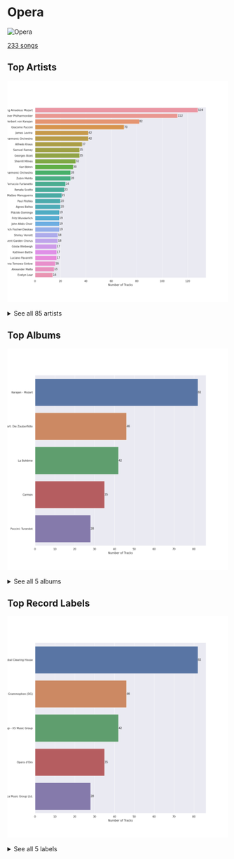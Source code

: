 # Opera


<img src="https://i.scdn.co/image/ab67616d0000b273b9cf4faacfd133cab7c867b8" alt="Opera" width="100" />

[233 songs](opera_tracks.md)

## Top Artists

![Bar chart of top 30 artists](../images/playlists/opera/artists.png)


<details>
<summary>See all 85 artists</summary>

|   Number of Tracks | Art                                                                                              | Artist                                                                           | 🔗                                                           |
|-------------------:|:-------------------------------------------------------------------------------------------------|:---------------------------------------------------------------------------------|:------------------------------------------------------------|
|                128 | <img src="https://i.scdn.co/image/ab6761610000e5eb7fa9108c6dadb8c3ec21da88" alt="" width="50" /> | [Wolfgang Amadeus Mozart](../artists/wolfgang_amadeus_mozart.md)                 | [🔗](https://open.spotify.com/artist/4NJhFmfw43RLBLjQvxDuRS) |
|                112 | <img src="https://i.scdn.co/image/ab6761610000e5eb92e0a1e423bd8590dcd43bda" alt="" width="50" /> | [Berliner Philharmoniker](../artists/berliner_philharmoniker.md)                 | [🔗](https://open.spotify.com/artist/6uRJnvQ3f8whVnmeoecv5Z) |
|                 82 | <img src="https://i.scdn.co/image/ab6761610000e5ebf67fde1740e91a88445d5bdd" alt="" width="50" /> | [Herbert von Karajan](../artists/herbert_von_karajan.md)                         | [🔗](https://open.spotify.com/artist/5zCaQxjl110XTrm4LQ1CxY) |
|                 70 | <img src="https://i.scdn.co/image/98aef2b83b0148a90f9c60a163e08197f9d8606b" alt="" width="50" /> | [Giacomo Puccini](../artists/giacomo_puccini.md)                                 | [🔗](https://open.spotify.com/artist/0OzxPXyowUEQ532c9AmHUR) |
|                 42 | <img src="https://i.scdn.co/image/07f25551ca228cb0d66d65eb5091b92417685188" alt="" width="50" /> | [James Levine](../artists/james_levine.md)                                       | [🔗](https://open.spotify.com/artist/4qFQgEF1rg6a9WvJM0MQIa) |
|                 42 | <img src="https://i.scdn.co/image/ab67616d0000b27365f06641e94fca6f46c42269" alt="" width="50" /> | [National Philharmonic Orchestra](../artists/national_philharmonic_orchestra.md) | [🔗](https://open.spotify.com/artist/2Ek1WGW7WeyDoxsZiu0AAd) |
|                 37 | <img src="https://i.scdn.co/image/ef792df3cfed7af201e591c4f86aaa9be10b518d" alt="" width="50" /> | [Alfredo Kraus](../artists/alfredo_kraus.md)                                     | [🔗](https://open.spotify.com/artist/72G0MODfMxM5TGaoQtGbdP) |
|                 35 | <img src="https://i.scdn.co/image/bcee84bb33c154d9d220f1be14d493f270934bfd" alt="" width="50" /> | [Samuel Ramey](../artists/samuel_ramey.md)                                       | [🔗](https://open.spotify.com/artist/4z6dlDfmoZstfKLVC60nM0) |
|                 35 | <img src="https://i.scdn.co/image/4a640bd1a558a58cc4dc3b8effec7747ae55ce17" alt="" width="50" /> | [Georges Bizet](../artists/georges_bizet.md)                                     | [🔗](https://open.spotify.com/artist/2D7RkvtKKb6E5UmbjQM1Jd) |
|                 32 | <img src="https://i.scdn.co/image/a3a75fba34f08a9626f0f3033df8da501b203413" alt="" width="50" /> | [Sherrill Milnes](../artists/sherrill_milnes.md)                                 | [🔗](https://open.spotify.com/artist/4zTQCQMH3wRdBorYb0xGCa) |
|                 30 | <img src="https://i.scdn.co/image/08253b9b73e3b9b98487f74f06a456c5ed28273e" alt="" width="50" /> | [Karl Böhm](../artists/karl_b_hm.md)                                             | [🔗](https://open.spotify.com/artist/3fyr5uksidSlLzsUjRIz5A) |
|                 28 | <img src="https://i.scdn.co/image/ab6761610000e5eb68060bb8c0b22952f9013901" alt="" width="50" /> | [London Philharmonic Orchestra](../artists/london_philharmonic_orchestra.md)     | [🔗](https://open.spotify.com/artist/3PfJE6ebCbCHeuqO4BfNeA) |
|                 28 | <img src="https://i.scdn.co/image/0cc51a2abbedf3d71cee680fe47ef093e1ce6953" alt="" width="50" /> | [Zubin Mehta](../artists/zubin_mehta.md)                                         | [🔗](https://open.spotify.com/artist/3FEd0qHPFOgcpfw7bCXB4x) |
|                 24 | <img src="https://i.scdn.co/image/cb443cdea005919162d33bff70fc4203b614c1ff" alt="" width="50" /> | [Ferruccio Furlanetto](../artists/ferruccio_furlanetto.md)                       | [🔗](https://open.spotify.com/artist/5fN6PDw4pvvYRQtseOS4ru) |
|                 23 | <img src="https://i.scdn.co/image/30725d5790bda6d4855cb2fd6f4b41adf4f4102c" alt="" width="50" /> | [Renata Scotto](../artists/renata_scotto.md)                                     | [🔗](https://open.spotify.com/artist/5W7pOtn53qBRrQo00IvHTj) |
|                 21 | <img src="https://i.scdn.co/image/ab67616d0000b2738f025959ddb662d00a3c8bcb" alt="" width="50" /> | [Matteo Manuguerra](../artists/matteo_manuguerra.md)                             | [🔗](https://open.spotify.com/artist/0lh6dQTetUL7cGQTn6Xa0Q) |
|                 20 | <img src="https://i.scdn.co/image/12eff5a0339b0bf27dd9dba6e11dd36be0d66afe" alt="" width="50" /> | [Paul Plishka](../artists/paul_plishka.md)                                       | [🔗](https://open.spotify.com/artist/6jYWpBt9bOCoredrRjnD14) |
|                 20 | <img src="https://i.scdn.co/image/ab67616d0000b27322070c61a7616392f04f070f" alt="" width="50" /> | [Agnes Baltsa](../artists/agnes_baltsa.md)                                       | [🔗](https://open.spotify.com/artist/2amF56vDuTTbZJQsqUgbuC) |
|                 19 | <img src="https://i.scdn.co/image/cd7bd083928d11461642bf32df6f5bda813785f9" alt="" width="50" /> | [Plácido Domingo](../artists/pl_cido_domingo.md)                                 | [🔗](https://open.spotify.com/artist/4pU3BpenOZFEBzORx2YBJW) |
|                 19 | <img src="https://i.scdn.co/image/a69f13f522d89a79ab52a74e789deae6dbe10f18" alt="" width="50" /> | [Fritz Wunderlich](../artists/fritz_wunderlich.md)                               | [🔗](https://open.spotify.com/artist/3jp4zawfeVYVpSzO2Yujbv) |
|                 19 | <img src="https://i.scdn.co/image/ab67616d0000b273aaf1903e7cfdff4a512e688d" alt="" width="50" /> | [John Alldis Choir](../artists/john_alldis_choir.md)                             | [🔗](https://open.spotify.com/artist/1c0LUqvKTiWVsdrIn4LTZz) |
|                 19 | <img src="https://i.scdn.co/image/4bf52cbbba74ebf46bb9491f9536785445fdd143" alt="" width="50" /> | [Dietrich Fischer-Dieskau](../artists/dietrich_fischer_dieskau.md)               | [🔗](https://open.spotify.com/artist/10CN8N2O3FlGlPVJWBiu5D) |
|                 18 | <img src="https://i.scdn.co/image/ce8235bc865ad83163f66364ae3877070a7bb216" alt="" width="50" /> | [Shirley Verrett](../artists/shirley_verrett.md)                                 | [🔗](https://open.spotify.com/artist/0f4tBoODl0zZo4snq0guG6) |
|                 18 | <img src="nan" alt="" width="50" />                                                              | [Covent Garden Chorus](../artists/covent_garden_chorus.md)                       | [🔗](https://open.spotify.com/artist/0ZhXKQoJEmQv0dFzaSLasu) |
|                 17 | <img src="https://i.scdn.co/image/ab67616d0000b27307fce56f4c634feb8fce7925" alt="" width="50" /> | [Gösta Winbergh](../artists/g_sta_winbergh.md)                                   | [🔗](https://open.spotify.com/artist/7mKGVHZ08PYQA8UfvIrJb1) |
|                 17 | <img src="https://i.scdn.co/image/06b98294a3e8cd9214f0f92e000910c30b6ecbb8" alt="" width="50" /> | [Kathleen Battle](../artists/kathleen_battle.md)                                 | [🔗](https://open.spotify.com/artist/13Tfk6ZpGdF0G3v9B3kasP) |
|                 17 | <img src="https://i.scdn.co/image/ab6761610000e5eb7c79a26af7f4b435ec8c6b95" alt="" width="50" /> | [Luciano Pavarotti](../artists/luciano_pavarotti.md)                             | [🔗](https://open.spotify.com/artist/0Y8KmFkKOgJybpVobn1onU) |
|                 16 | <img src="https://i.scdn.co/image/3a82b1bfa9beaa82deb0b380a94cb6dc197ee073" alt="" width="50" /> | [Anna Tomowa-Sintow](../artists/anna_tomowa_sintow.md)                           | [🔗](https://open.spotify.com/artist/6NSIW1uEq8JZmxEkHMF17c) |
|                 15 | <img src="https://i.scdn.co/image/ab67616d0000b2730783b9d3ed638c04eaa0d2b2" alt="" width="50" /> | [Alexander Malta](../artists/alexander_malta.md)                                 | [🔗](https://open.spotify.com/artist/4oWIwabbO1pHb0qKxbNase) |
|                 14 | <img src="https://i.scdn.co/image/baaf2c9edf58c6634088872c50ce7cfef6fde47c" alt="" width="50" /> | [Evelyn Lear](../artists/evelyn_lear.md)                                         | [🔗](https://open.spotify.com/artist/7cqPRCrwbsqYEw0RurLb6x) |
|                 11 | <img src="https://i.scdn.co/image/ab67616d0000b273445d3e82c58fbe28bf1a0205" alt="" width="50" /> | [Carol Neblett](../artists/carol_neblett.md)                                     | [🔗](https://open.spotify.com/artist/05NUdXE48hL64rngUr5bqM) |
|                 10 | <img src="https://i.scdn.co/image/ab67616d0000b273967624e0f9d3cc90827bf3fa" alt="" width="50" /> | [Teresa Cahill](../artists/teresa_cahill.md)                                     | [🔗](https://open.spotify.com/artist/5IqlLsJGCLTJcDKOH7Ljpk) |
|                  9 | <img src="https://i.scdn.co/image/ab67616d0000b273b7111cb136bf54fa6b13084a" alt="" width="50" /> | Richard van Allan                                                                | [🔗](https://open.spotify.com/artist/7fvx6pdccpIicgEbNbBdrm) |
|                  9 | <img src="nan" alt="" width="50" />                                                              | Anne Pashley                                                                     | [🔗](https://open.spotify.com/artist/597vCyRss5Kk4y0MAvhqEt) |
|                  9 | <img src="https://i.scdn.co/image/4ddb9ab8b4c18ca67aa100156ea5cdc241d6c51a" alt="" width="50" /> | Dame Joan Sutherland                                                             | [🔗](https://open.spotify.com/artist/57ut70dPEUxC1dk83YY3hY) |
|                  8 | <img src="https://i.scdn.co/image/7edeefee1e00dc240f153b601cf735baba09a17a" alt="" width="50" /> | [José van Dam](../artists/jos__van_dam.md)                                       | [🔗](https://open.spotify.com/artist/5qNUHMEhszyeXNYMn4sswd) |
|                  8 | <img src="https://i.scdn.co/image/ab67616d0000b273077692911737564ae2775553" alt="" width="50" /> | Pier Francesco Poli                                                              | [🔗](https://open.spotify.com/artist/3vpeRxIsXSOyTk0qagP7R8) |
|                  8 | <img src="https://i.scdn.co/image/129948d5543af09ea4f6f6a25ecf2983e7046d52" alt="" width="50" /> | Tom Krause                                                                       | [🔗](https://open.spotify.com/artist/0uRyoGMnJfoX8u1vDScXkk) |
|                  8 | <img src="https://i.scdn.co/image/14491e9d581b50d61f3acdea07f38bb9d2dab5e0" alt="" width="50" /> | Franz Crass                                                                      | [🔗](https://open.spotify.com/artist/0Ui6BXSgrOvh070lh0X2bb) |
|                  7 | <img src="https://i.scdn.co/image/2cdae9f426faab92040972f52bbb9c55188736cc" alt="" width="50" /> | Piero de Palma                                                                   | [🔗](https://open.spotify.com/artist/7gxxE0IbP9hFZeJVwdWCSc) |
|                  7 | <img src="https://i.scdn.co/image/ab67616d0000b2736d077f69a8ff373f86998cf2" alt="" width="50" /> | John Dobson                                                                      | [🔗](https://open.spotify.com/artist/6xCAKMCPmMEb9BiuxhUCqY) |
|                  7 | <img src="https://i.scdn.co/image/b343b60ac961cf39341acf3e85589bdec96e51a7" alt="" width="50" /> | Montserrat Caballé                                                               | [🔗](https://open.spotify.com/artist/6oGu0NZWy8gJ18wggybFqH) |
|                  7 | <img src="https://i.scdn.co/image/ab67616d0000b273a93dc81756f0235ad86b7d39" alt="" width="50" /> | Ambrosian Opera Chorus                                                           | [🔗](https://open.spotify.com/artist/5qBpXwutwmD9MBTNXkT4JZ) |
|                  7 | <img src="nan" alt="" width="50" />                                                              | Hubert Hilten                                                                    | [🔗](https://open.spotify.com/artist/5JAmiZygpQIvPCQNl5naru) |
|                  7 | <img src="https://i.scdn.co/image/e0ec235c44a69656460b5b311d5f691b0f0a436d" alt="" width="50" /> | Kiri Te Kanawa                                                                   | [🔗](https://open.spotify.com/artist/3fcsflK8xu26XH4OYTcm5T) |
|                  7 | <img src="https://i.scdn.co/image/35be7bb14981025436fb95c6b80644ff4b26b32a" alt="" width="50" /> | RIAS Kammerchor                                                                  | [🔗](https://open.spotify.com/artist/2UVXU77knJMYOM6Avvw6Yx) |
|                  7 | <img src="https://i.scdn.co/image/ab67616d0000b2735dbc723862873fae22d78c3f" alt="" width="50" /> | Francis Egerton                                                                  | [🔗](https://open.spotify.com/artist/24DlhaYHaKiueDC3EFXMz9) |
|                  7 | <img src="https://i.scdn.co/image/ab67616d0000b2737e5c7b8f61eafdd5cc09c084" alt="" width="50" /> | Friedrich Lenz                                                                   | [🔗](https://open.spotify.com/artist/1XozF2JdqU39QPR4PMdYWJ) |
|                  6 | <img src="https://i.scdn.co/image/ab67616d0000b2733940c62a7ad2c7b5c50ba255" alt="" width="50" /> | Cvetka Ahlin                                                                     | [🔗](https://open.spotify.com/artist/665SZgKrQ5WNGAeOnd2Mqa) |
|                  6 | <img src="https://i.scdn.co/image/ab67616d0000b27363cd64cdabbb995958e65e5c" alt="" width="50" /> | Sieglinde Wagner                                                                 | [🔗](https://open.spotify.com/artist/3oArooECbeEKu2VGqJyOfT) |
|                  6 | <img src="https://i.scdn.co/image/ab67616d0000b273dd8b3099f640eb4802acdb25" alt="" width="50" /> | Hildegard Hillebrecht                                                            | [🔗](https://open.spotify.com/artist/1Txb4H69qwYQj2ZysUnIPW) |
|                  6 | <img src="https://i.scdn.co/image/6e19cdf20b7ffecc876a514dbeca94329f90855b" alt="" width="50" /> | Nicolai Ghiaurov                                                                 | [🔗](https://open.spotify.com/artist/0gHar4003EyqU81XGv1Bka) |
|                  5 | <img src="https://i.scdn.co/image/ab67616d0000b2733658c17a5357171441798302" alt="" width="50" /> | Chor der Deutschen Oper Berlin                                                   | [🔗](https://open.spotify.com/artist/2KvV4gawnuMNG74DgSAQ0n) |
|                  5 | <img src="https://i.scdn.co/image/ab67616d0000b273d79c280e3a555adaf7bc9586" alt="" width="50" /> | Martin Vantin                                                                    | [🔗](https://open.spotify.com/artist/1BUsqeIGNbX2bDvT0J57lD) |
|                  4 | <img src="https://i.scdn.co/image/ab67616d0000b2733658c17a5357171441798302" alt="" width="50" /> | Gottfried Hornik                                                                 | [🔗](https://open.spotify.com/artist/6aFQ4LADfHVe08B5gQuE8X) |
|                  4 | <img src="https://i.scdn.co/image/e61c257f10b7b90d54f4618716749368e6e91802" alt="" width="50" /> | Roberta Peters                                                                   | [🔗](https://open.spotify.com/artist/5o0oA0zUboLb96PDSSbD3a) |
|                  4 | <img src="https://i.scdn.co/image/ab67616d0000b273d2a9fd7edf6bcf5b8ff79fe5" alt="" width="50" /> | Raili Kostia                                                                     | [🔗](https://open.spotify.com/artist/5Myeb4y6YvIGBd8mWuIl4h) |
|                  4 | <img src="https://i.scdn.co/image/ab67616d0000b273b3042b07876ff9f22171b229" alt="" width="50" /> | Rosl Schwaiger                                                                   | [🔗](https://open.spotify.com/artist/4D24idOvS0AphoBqEIoEeq) |
|                  4 | <img src="https://i.scdn.co/image/ab67616d0000b273d7cc5461871f6094a2b33a28" alt="" width="50" /> | Antonia Fahberg                                                                  | [🔗](https://open.spotify.com/artist/3JConBfkkv5Dj3dVeSTWgG) |
|                  4 | <img src="https://i.scdn.co/image/a486f0576f1397d4ab30e2585bc2f9a7c0863121" alt="" width="50" /> | Orchestra of the Royal Opera House, Covent Garden                                | [🔗](https://open.spotify.com/artist/2t5BHUdyeL3NBKqpOpaA4V) |
|                  4 | <img src="https://i.scdn.co/image/5a250b3fd476bb6b961829b8049cc6cb64ff7622" alt="" width="50" /> | Sir Peter Pears                                                                  | [🔗](https://open.spotify.com/artist/2B4N612xGjNj2cAAYsP4MO) |
|                  4 | <img src="https://i.scdn.co/image/ab67616d0000b2734639eb5834ad6da7ecf9722a" alt="" width="50" /> | Trinity Boys Choir                                                               | [🔗](https://open.spotify.com/artist/23EzhBs30RXxidoFWTytAR) |
|                  3 | <img src="https://i.scdn.co/image/ab67616d0000b273e6537c987e5b3c35725f7aa6" alt="" width="50" /> | Manfred Röhrl                                                                    | [🔗](https://open.spotify.com/artist/6JrRgsrEjhUOe6XHFigwTZ) |
|                  3 | <img src="https://i.scdn.co/image/ab67616d0000b273d95ec2c843569269aa707ea3" alt="" width="50" /> | Wandsworth School Boys Choir                                                     | [🔗](https://open.spotify.com/artist/3Al8lu5X4j3QY40s4OIawp) |
|                  3 | <img src="https://i.scdn.co/image/ab67616d0000b273774a4d3dd9d4fca18fa2180b" alt="" width="50" /> | Paata Burchuladze                                                                | [🔗](https://open.spotify.com/artist/1JzOJmq9kk0u7OWqzXkBcc) |
|                  3 | <img src="https://i.scdn.co/image/1ee006f7c1e5c709d47edafa467504fb12d84de6" alt="" width="50" /> | Renato Capecchi                                                                  | [🔗](https://open.spotify.com/artist/16LkUonMXYtr6O6b1Cru9d) |
|                  2 | <img src="https://i.scdn.co/image/ab67616d0000b273d304a9c1347ab43363459214" alt="" width="50" /> | Thomas Allan                                                                     | [🔗](https://open.spotify.com/artist/70QpBPsHcrRpFI0eCdW8b2) |
|                  2 | <img src="https://i.scdn.co/image/ab67616d0000b27396a4d9bd867a6b57e1e96f88" alt="" width="50" /> | Sabin Markov                                                                     | [🔗](https://open.spotify.com/artist/6hXKUW4SdmIRr6f9SOXD7N) |
|                  2 | <img src="https://i.scdn.co/image/ab67616d0000b273f7084c7092e60fb2de9fb5f7" alt="" width="50" /> | Walter Hagen-Groll                                                               | [🔗](https://open.spotify.com/artist/5iMb1u0pxxzSPONrB4j0Zb) |
|                  2 | <img src="https://i.scdn.co/image/ab67616d0000b2739a299772610404c6d025351b" alt="" width="50" /> | Lisa Otto                                                                        | [🔗](https://open.spotify.com/artist/5cvZb3jwCrUtVIobHPa1cu) |
|                  2 | <img src="https://i.scdn.co/image/2dbbc246942e3d8d71b85250e31ed71fc99b1019" alt="" width="50" /> | Francisco Araiza                                                                 | [🔗](https://open.spotify.com/artist/5M0cOgeTBOetAbsM4FDVDP) |
|                  2 | <img src="https://i.scdn.co/image/ab67616d0000b2733658c17a5357171441798302" alt="" width="50" /> | Karin Ott                                                                        | [🔗](https://open.spotify.com/artist/2sZHeIbU96txBewcnCJLj7) |
|                  2 | <img src="https://i.scdn.co/image/654c25787e52d081ca7cf5fb1a6113bd07e9ae04" alt="" width="50" /> | Edith Mathis                                                                     | [🔗](https://open.spotify.com/artist/0eOythKkGSageuVFr6nDHf) |
|                  1 | <img src="https://i.scdn.co/image/bc050466b5332b694ffc206d1832eabab6e95adb" alt="" width="50" /> | Italo Tajo                                                                       | [🔗](https://open.spotify.com/artist/7vqx8IiSqPIFjFBzstDQmn) |
|                  1 | <img src="nan" alt="" width="50" />                                                              | Wolfgang Bünten                                                                  | [🔗](https://open.spotify.com/artist/6qZFjcGH1SfhbkrNfnzH7z) |
|                  1 | <img src="https://i.scdn.co/image/aec94b1dbbed8b2bd8d17b090555624fb9c26a58" alt="" width="50" /> | James King                                                                       | [🔗](https://open.spotify.com/artist/5I2cYLH1KGi4ezFJ9X7JTI) |
|                  1 | <img src="https://i.scdn.co/image/ab67616d0000b273707dbaf82e9330bb3df7e1cd" alt="" width="50" /> | Günther Arndt                                                                    | [🔗](https://open.spotify.com/artist/4wZu08TMxqUmPqi5qHe31j) |
|                  1 | <img src="https://i.scdn.co/image/ab67616d0000b2732278d893851654f9cd87f08b" alt="" width="50" /> | Martti Talvela                                                                   | [🔗](https://open.spotify.com/artist/4vwjX6wY3JStfrFdnahxaR) |
|                  1 | <img src="https://i.scdn.co/image/ab67616d0000b27371242db513889a73dc06c2bc" alt="" width="50" /> | Heinz Kruse                                                                      | [🔗](https://open.spotify.com/artist/44kp24Y9MhmQ4RT64CUaV2) |
|                  1 | <img src="nan" alt="" width="50" />                                                              | Teersa Cahill                                                                    | [🔗](https://open.spotify.com/artist/3lhc5T2tJmYR1vOHuq85Ce) |
|                  1 | <img src="https://i.scdn.co/image/cc80ed9302d87f5402d6e59f234f3d9a8088d289" alt="" width="50" /> | Hans Hotter                                                                      | [🔗](https://open.spotify.com/artist/3GtU1O2V8snd7EP5ySYLqN) |
|                  1 | <img src="nan" alt="" width="50" />                                                              | Tobias Pfulb                                                                     | [🔗](https://open.spotify.com/artist/2GD6gK1wj1cD8TFGe2BpJC) |
|                  1 | <img src="https://i.scdn.co/image/ab67616d0000b27322070c61a7616392f04f070f" alt="" width="50" /> | Janet Perry                                                                      | [🔗](https://open.spotify.com/artist/1bV3KjOPs1AI3OolJiYogN) |
|                  1 | <img src="https://i.scdn.co/image/ab67616d0000b2731efcaf7e63e92d14912fc2e1" alt="" width="50" /> | Hanna Schwarz                                                                    | [🔗](https://open.spotify.com/artist/0uzYuEP2MlAJ5FdVIYIalx) |
|                  1 | <img src="https://i.scdn.co/image/ab67616d0000b273877b88f28b401581470add7b" alt="" width="50" /> | Christian Schulz                                                                 | [🔗](https://open.spotify.com/artist/0sqQ1nXbUwTWglq8jWopvZ) |

</details>


## Top Albums

![Bar chart of top 5 albums in](../images/playlists/opera/albums.png)


<details>
<summary>See all 5 albums</summary>

|   Number of Tracks | Art                                                                                              | Album                   | 🔗                                                          |
|-------------------:|:-------------------------------------------------------------------------------------------------|:------------------------|:-----------------------------------------------------------|
|                 82 | <img src="https://i.scdn.co/image/ab67616d0000b273b9cf4faacfd133cab7c867b8" alt="" width="50" /> | Karajan - Mozart        | [🔗](https://open.spotify.com/album/1HSJhsMIW2EDD4YSSkbc9e) |
|                 46 | <img src="https://i.scdn.co/image/ab67616d0000b27378527c650f1ff945c8354517" alt="" width="50" /> | Mozart: Die Zauberflöte | [🔗](https://open.spotify.com/album/45QGB3unppoM0c5CoRobJK) |
|                 42 | <img src="https://i.scdn.co/image/ab67616d0000b2734ef4b094282cfe59c8252409" alt="" width="50" /> | La Bohème               | [🔗](https://open.spotify.com/album/4FqWqqnsUS8gKpLEYnuICl) |
|                 35 | <img src="https://i.scdn.co/image/ab67616d0000b273102354829a7a93f4535b947a" alt="" width="50" /> | Carmen                  | [🔗](https://open.spotify.com/album/7v178habOq2br0SjMG1KF5) |
|                 28 | <img src="https://i.scdn.co/image/ab67616d0000b273aaf1903e7cfdff4a512e688d" alt="" width="50" /> | Puccini: Turandot       | [🔗](https://open.spotify.com/album/4MgEjX6gD7TJcgr47E4RTZ) |

</details>


## Top Record Labels

![Bar chart of top 5 record labels](../images/playlists/opera/labels.png)


<details>
<summary>See all 5 labels</summary>

|   Number of Tracks | Label                                                                                   |
|-------------------:|:----------------------------------------------------------------------------------------|
|                 82 | [UME - Global Clearing House](../labels/ume___global_clearing_house.md)                 |
|                 46 | [Deutsche Grammophon (DG)](../labels/deutsche_grammophon__dg_.md)                       |
|                 42 | [Warner Music Group - X5 Music Group](../labels/warner_music_group___x5_music_group.md) |
|                 35 | [Opera d'Oro](../labels/opera_d_oro.md)                                                 |
|                 28 | [Decca Music Group Ltd.](../labels/decca_music_group_ltd_.md)                           |

</details>

